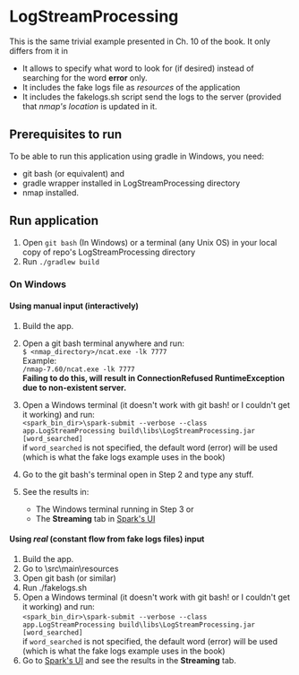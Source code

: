 # LogStreamProcessing #

This is the same trivial example presented in Ch. 10 of the book. It only differs from it in 

-  It allows to specify what word to look for (if desired) instead of searching for the word **error** only.
-  It includes the fake logs file as _resources_ of the application
-  It includes the fakelogs.sh script send the logs to the server (provided that _nmap's location_ is updated in it.

## Prerequisites to run ##

To be able to run this application using gradle in Windows, you need:

- git bash (or equivalent) and
- gradle wrapper installed in LogStreamProcessing directory
- nmap installed.


## Run application  ##

1. Open `git bash` (In Windows) or a terminal (any Unix OS) in your local copy of repo's LogStreamProcessing directory
2. Run `./gradlew build`

### On Windows ###

#### Using manual input (interactively) ####

1. Build the app.
2. Open a git bash terminal anywhere and run:  
 `$ <nmap_directory>/ncat.exe -lk 7777`  
  Example:  
  `/nmap-7.60/ncat.exe -lk 7777`  
 **Failing to do this, will result in ConnectionRefused RuntimeException due to non-existent server.**

3. Open a Windows terminal (it doesn't work with git bash! or I couldn't get it working) and run:  
  `<spark_bin_dir>\spark-submit --verbose --class app.LogStreamProcessing build\libs\LogStreamProcessing.jar [word_searched]`  
  if `word_searched` is not specified, the default word (error) will be used (which is what the fake logs example uses in the book)
4. Go to the git bash's terminal open in Step 2 and type any stuff. 
5. See the results in:
   - The Windows terminal running in Step 3 or
   - The **Streaming** tab in [Spark's UI](https://localhost:4040)

#### Using _real_ (constant flow from fake logs files) input ####

1. Build the app.
2. Go to <LogStreamProcessing dir>\src\main\resources
3. Open git bash (or similar)
4. Run ./fakelogs.sh
5. Open a Windows terminal (it doesn't work with git bash! or I couldn't get it working) and run:    
  `<spark_bin_dir>\spark-submit --verbose --class app.LogStreamProcessing build\libs\LogStreamProcessing.jar [word_searched]`  
  if `word_searched` is not specified, the default word (error) will be used (which is what the fake logs example uses in the book)
6. Go to [Spark's UI](https://localhost:4040) and see the results in the **Streaming** tab.
